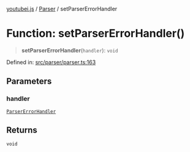 [youtubei.js](../../../../README.md) / [Parser](../README.md) / setParserErrorHandler

# Function: setParserErrorHandler()

> **setParserErrorHandler**(`handler`): `void`

Defined in: [src/parser/parser.ts:163](https://github.com/LuanRT/YouTube.js/blob/0733f60b57877f6b8b87dfd5cc6195b5085f5c09/src/parser/parser.ts#L163)

## Parameters

### handler

[`ParserErrorHandler`](../type-aliases/ParserErrorHandler.md)

## Returns

`void`
